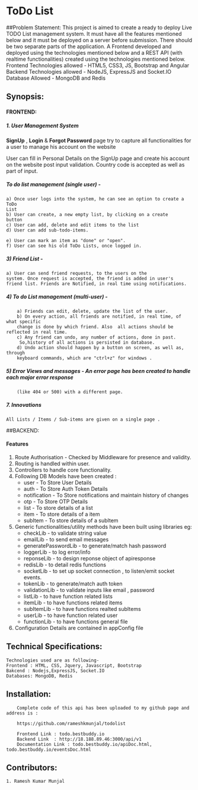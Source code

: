 # ToDo List
##Problem Statement:
This project is aimed to create a ready to deploy Live TODO List management system.
It must have all the features mentioned below and it must be deployed on a server
before submission. There should be two separate parts of the application. A Frontend
developed and deployed using the technologies mentioned below and a REST API (with
realtime functionalities) created using the technologies mentioned below.
Frontend Technologies allowed - HTML5, CSS3, JS, Bootstrap and Angular
Backend Technologies allowed - NodeJS, ExpressJS and Socket.IO
Database Allowed - MongoDB and Redis


## Synopsis:

#### FRONTEND:
##### 1. User Management System
**SignUp** , **Login**  & **Forgot Password** page try to capture all functionalities for a user to manage his account on the website

User can fill in Personal Details on the SignUp page and create his account on the website post input validation. Country code is accepted as well as part of input. 

##### To do list management (single user) -
	a) Once user logs into the system, he can see an option to create a ToDo
	List
	b) User can create, a new empty list, by clicking on a create
	button
	c) User can add, delete and edit items to the list
	d) User can add sub-todo-items.
	
	e) User can mark an item as "done" or "open".
	f) User can see his old ToDo Lists, once logged in.

##### 3) Friend List -
	a) User can send friend requests, to the users on the
	system. Once request is accepted, the friend is added in user's
	friend list. Friends are Notified, in real time using notifications.

##### 4) To do List management (multi-user) -
		a) Friends can edit, delete, update the list of the user.
		b) On every action, all friends are notified, in real time, of what specific
		change is done by which friend. Also  all actions should be reflected in real time.
		c) Any friend can undo, any number of actions, done in past.
		 So,history of all actions is persisted in database.
		d) Undo action should happen by a button on screen, as well as, through
		keyboard commands, which are "ctrl+z" for windows .

##### 5) Error Views and messages - An error page has been created to handle each major error response
		(like 404 or 500) with a different page. 

##### 7. Innovations
	All Lists / Items / Sub-items are given on a single page .

##BACKEND:
#### Features
1. Route Authorisation - Checked by Middleware for presence and validity.
2. Routing is handled within user.
3. Controllers to handle core functionality. 
4. Following DB Models have been created : 
	- 	user - To Store User Details	
	-	auth - To Store Auth Token Details
	-	notification - To Store notifications and maintain history of changes
	-	otp - To Store OTP Details
	-   list - To store details of a list
	-   item - To store details of a item
	-   subItem - To store details of a subItem
5. Generic functionalities/utility methods have been built using libraries eg:
	-	checkLib - to validate string value
	- 	emailLib - to send email messages
	- 	generatePasswordLib - to generate/match hash password 
	- 	loggerLib - to log error/info
	- 	reponseLib - to design reponse object of apiresponse
	- 	redisLib - to detail redis functions
	- 	socketLib - to set up socket connection , to listen/emit socket events.
	- 	tokenLib - to generate/match auth token
	- 	validationLib - to validate inputs like email , password
	-   listLib - to have function related lists
	-   itemLib - to have functions related items
	-   subItemLib - to have functions realted subItems
	-   userLib - to have function related user
	-   functionLib - to have functions general file
6. Configuration Details are contained in appConfig file
	
## Technical Specifications:
	Technologies used are as following-
	Frontend : HTML, CSS, Jquery, Javascript, Bootstrap
	Bakcend : Nodejs,ExpressJS, Socket.IO 
	Databases: MongoDB, Redis

## Installation:

    	Complete code of this api has been uploaded to my github page and address is :
 
		https://github.com/rameshkmunjal/todolist
		
		Frontend Link : todo.bestbuddy.io
		Backend Link  : http://18.188.89.46:3000/api/v1
		Documentation Link : todo.bestbuddy.io/apiDoc.html, todo.bestbuddy.io/eventsDoc.html

			
## Contributors:

    1. Ramesh Kumar Munjal